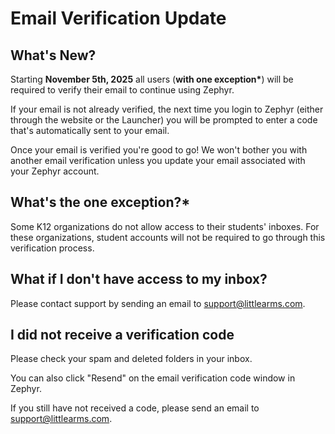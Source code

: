 # Email Verification Update

## What's New?

Starting **November 5th, 2025** all users (**with one exception\***) will be required to verify their email to continue using Zephyr.

If your email is not already verified, the next time you login to Zephyr (either through the website or the Launcher) you will be prompted to enter a code that's automatically sent to your email.

Once your email is verified you're good to go! We won't bother you with another email verification unless you update your email associated with your Zephyr account.

## What's the one exception?\*

Some K12 organizations do not allow access to their students' inboxes. For these organizations, student accounts will not be required to go through this verification process.

## What if I don't have access to my inbox?

Please contact support by sending an email to support@littlearms.com.

## I did not receive a verification code

Please check your spam and deleted folders in your inbox.

You can also click "Resend" on the email verification code window in Zephyr.

If you still have not received a code, please send an email to support@littlearms.com.

